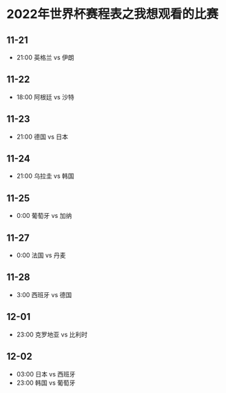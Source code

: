 # 2022年世界杯赛程表之我想观看的比赛

## 11-21

- 21:00 英格兰 vs 伊朗

## 11-22

- 18:00 阿根廷 vs 沙特

## 11-23

- 21:00 德国 vs 日本

## 11-24

- 21:00 乌拉圭 vs 韩国

## 11-25

- 0:00 葡萄牙 vs 加纳

## 11-27

- 0:00 法国 vs 丹麦

## 11-28

- 3:00 西班牙 vs 德国

## 12-01

- 23:00 克罗地亚 vs 比利时

## 12-02

- 03:00 日本 vs 西班牙
- 23:00 韩国 vs 葡萄牙

